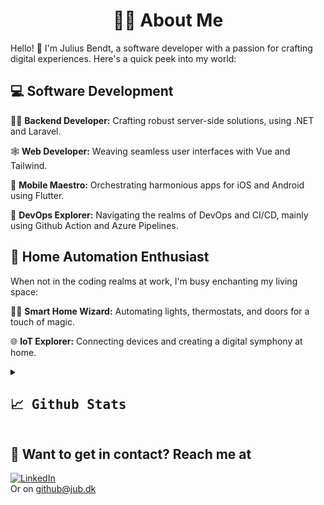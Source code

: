 <h1 align="center">👨‍💻 About Me</h1>
Hello! 👋 I'm Julius Bendt, a software developer with a passion for crafting digital experiences. Here's a quick peek into my world:

## 💻 Software Development

🧙‍♂️ **Backend Developer:** Crafting robust server-side solutions, using .NET and Laravel.

🕸️ **Web Developer:** Weaving seamless user interfaces with Vue and Tailwind.

📱 **Mobile Maestro:** Orchestrating harmonious apps for iOS and Android using Flutter.

🤖 **DevOps Explorer:** Navigating the realms of DevOps and CI/CD, mainly using Github Action and Azure Pipelines.

## 🏡 Home Automation Enthusiast

When not in the coding realms at work, I'm busy enchanting my living space:

🧙‍♂️ **Smart Home Wizard:** Automating lights, thermostats, and doors for a touch of magic.

🌐 **IoT Explorer:** Connecting devices and creating a digital symphony at home.


<details>
<summary> <h2><samp>📈 Github Stats</samp></h2></summary>
<br>

<div align="center">
  <img src="https://github-readme-stats.vercel.app/api/top-langs/?username=julius-bendt&layout=compact&theme=vision-friendly-dark" />
  <img src="https://github-readme-stats.vercel.app/api?username=julius-bendt&show_icons=true&theme=vision-friendly-dark&count_private=true" />
  <p><strong>NOTE:</strong> The languages in the above chart do not represent my skill level. It is a metric of which languages I have been uploading the most.</p>
</div>
</details>

## 📧 Want to get in contact? **Reach me at**

[![LinkedIn](https://img.shields.io/badge/linkedin%20-%230077B5.svg?&style=for-the-badge&logo=linkedin&logoColor=white&)](https://www.linkedin.com/in/julius-bendt)  
Or on [github@jub.dk](mailto:github@jub.dk)



